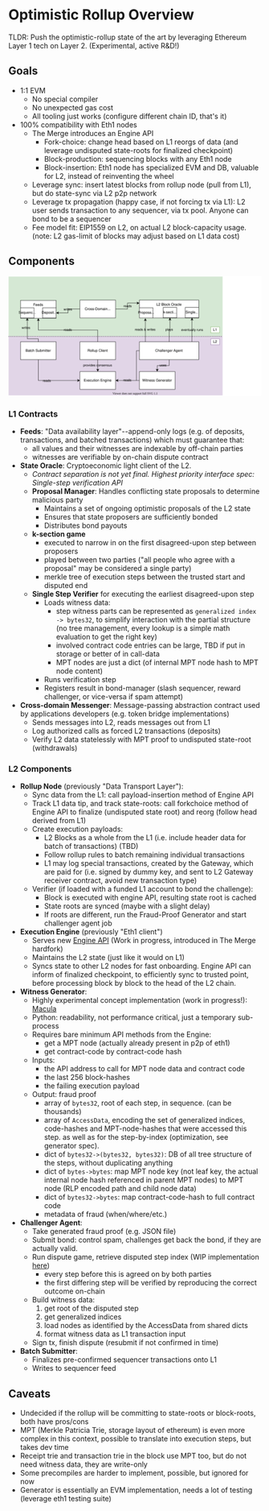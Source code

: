 # Optimistic Rollup Overview

TLDR: Push the optimistic-rollup state of the art by leveraging Ethereum Layer 1 tech on Layer 2. (Experimental, active R&D!)

## Goals

- 1:1 EVM
  - No special compiler
  - No unexpected gas cost
  - All tooling just works (configure different chain ID, that's it)
- 100% compatibility with Eth1 nodes
  - The Merge introduces an Engine API
    - Fork-choice: change head based on L1 reorgs of data (and leverage undisputed state-roots for finalized checkpoint)
    - Block-production: sequencing blocks with any Eth1 node
    - Block-insertion: Eth1 node has specialized EVM and DB, valuable for L2, instead of reinventing the wheel
  - Leverage sync: insert latest blocks from rollup node (pull from L1), but do state-sync via L2 p2p network
  - Leverage tx propagation (happy case, if not forcing tx via L1): L2 user sends transaction to any sequencer, via tx pool. Anyone can bond to be a sequencer
  - Fee model fit: EIP1559 on L2, on actual L2 block-capacity usage. (note: L2 gas-limit of blocks may adjust based on L1 data cost)

## Components

![Architecture Diagram](./assets/architecture.svg)

### L1 Contracts
- **Feeds**: "Data availability layer"--append-only logs (e.g. of deposits, transactions, and batched transactions) which must guarantee that:
  - all values and their witnesses are indexable by off-chain parties
  - witnesses are verifiable by on-chain dispute contract
- **State Oracle**: Cryptoeconomic light client of the L2.
  - *Contract separation is not yet final.  Highest priority interface spec: Single-step verification API* 
  - **Proposal Manager**: Handles conflicting state proposals to determine malicious party
    - Maintains a set of ongoing optimistic proposals of the L2 state
    - Ensures that state proposers are sufficiently bonded
    - Distributes bond payouts
  - **k-section game**
    - executed to narrow in on the first disagreed-upon step between proposers
    - played between two parties ("all people who agree with a proposal" may be considered a single party)
    - merkle tree of execution steps between the trusted start and disputed end
  - **Single Step Verifier** for executing the earliest disagreed-upon step
    - Loads witness data:
      - step witness parts can be represented as `generalized index -> bytes32`, 
        to simplify interaction with the partial structure (no tree management, every lookup is a simple math evaluation to get the right key)
      - involved contract code entries can be large, TBD if put in storage or better of in call-data
      - MPT nodes are just a dict (of internal MPT node hash to MPT node content)
    - Runs verification step
    - Registers result in bond-manager (slash sequencer, reward challenger, or vice-versa if spam attempt)
- **Cross-domain Messenger**: Message-passing abstraction contract used by applications developers (e.g. token bridge implementations)
    - Sends messages into L2, reads messages out from L1
    - Log authorized calls as forced L2 transactions (deposits)
    - Verify L2 data statelessly with MPT proof to undisputed state-root (withdrawals)

### L2 Components

- **Rollup Node** (previously "Data Transport Layer"):
  - Sync data from the L1: call payload-insertion method of Engine API
  - Track L1 data tip, and track state-roots: call forkchoice method of Engine API to finalize (undisputed state root) and reorg (follow head derived from L1)
  - Create execution payloads:
    - L2 Blocks as a whole from the L1 (i.e. include header data for batch of transactions) (TBD)
    - Follow rollup rules to batch remaining individual transactions
    - L1 may log special transactions, created by the Gateway,
      which are paid for (i.e. signed by dummy key, and sent to L2 Gateway receiver contract, avoid new transaction type)
  - Verifier (if loaded with a funded L1 account to bond the challenge):
    - Block is executed with engine API, resulting state root is cached
    - State roots are synced (maybe with a slight delay)
    - If roots are different, run the Fraud-Proof Generator and start challenger agent job
- **Execution Engine** (previously "Eth1 client")
  - Serves new [Engine API](https://hackmd.io/@n0ble/consensus_api_design_space) (Work in progress, introduced in The Merge hardfork)
  - Maintains the L2 state (just like it would on L1)
  - Syncs state to other L2 nodes for fast onboarding. Engine API can inform of finalized checkpoint,
    to efficiently sync to trusted point, before processing block by block to the head of the L2 chain.
- **Witness Generator**:
  - Highly experimental concept implementation (work in progress!): [Macula](https://github.com/protolambda/macula)
  - Python: readability, not performance critical, just a temporary sub-process
  - Requires bare minimum API methods from the Engine:
    - get a MPT node (actually already present in p2p of eth1)
    - get contract-code by contract-code hash
  - Inputs:
    - the API address to call for MPT node data and contract code
    - the last 256 block-hashes
    - the failing execution payload
  - Output: fraud proof
    - array of `bytes32`, root of each step, in sequence. (can be thousands)
    - array of `AccessData`, encoding the set of generalized indices, code-hashes and MPT-node-hashes that were accessed this step.
      as well as for the step-by-index (optimization, see generator spec).
    - dict of `bytes32->(bytes32, bytes32)`: DB of all tree structure of the steps, without duplicating anything
    - dict of `bytes->bytes`: map MPT node key (not leaf key, the actual internal node hash referenced in parent MPT nodes) to MPT node (RLP encoded path and child node data)
    - dict of `bytes32->bytes`: map contract-code-hash to full contract code
    - metadata of fraud (when/where/etc.)
- **Challenger Agent**:
  - Take generated fraud proof (e.g. JSON file)
  - Submit bond: control spam, challenges get back the bond, if they are actually valid.
  - Run dispute game, retrieve disputed step index (WIP implementation [here](https://github.com/statechannels/dispute-game))
    - every step before this is agreed on by both parties
    - the first differing step will be verified by reproducing the correct outcome on-chain
  - Build witness data:
     1. get root of the disputed step
     2. get generalized indices
     3. load nodes as identified by the AccessData from shared dicts
     4. format witness data as L1 transaction input
  - Sign tx, finish dispute (resubmit if not confirmed in time)
- **Batch Submitter**:
  - Finalizes pre-confirmed sequencer transactions onto L1
  - Writes to sequencer feed


## Caveats

- Undecided if the rollup will be committing to state-roots or block-roots, both have pros/cons
- MPT (Merkle Patricia Trie, storage layout of ethereum) is even more complex in this context,
  possible to translate into execution steps, but takes dev time
- Receipt trie and transaction trie in the block use MPT too, but do not need witness data, they are write-only
- Some precompiles are harder to implement, possible, but ignored for now
- Generator is essentially an EVM implementation, needs a lot of testing (leverage eth1 testing suite)


